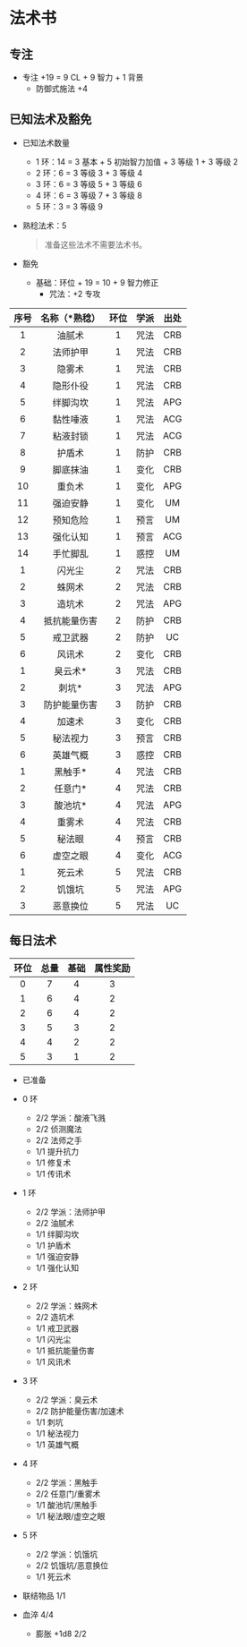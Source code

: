 # 法术书

## 专注

- 专注 +19 = 9 CL + 9 智力 + 1 背景
  - 防御式施法 +4

## 已知法术及豁免

- 已知法术数量
  - 1 环：14 = 3 基本 + 5 初始智力加值 + 3 等级 1 + 3 等级 2
  - 2 环：6 = 3 等级 3 + 3 等级 4
  - 3 环：6 = 3 等级 5 + 3 等级 6
  - 4 环：6 = 3 等级 7 + 3 等级 8
  - 5 环：3 = 3 等级 9

- 熟稔法术：5
  > 准备这些法术不需要法术书。

- 豁免
  - 基础：环位 + 19 = 10 + 9 智力修正
    - 咒法：+2 专攻

| 序号 | 名称（*熟稔）| 环位 | 学派 | 出处
| :-: | :---------: | :--: | :-: | :-:
|  1  | 油腻术       |  1  | 咒法 | CRB
|  2  | 法师护甲     |  1  | 咒法 | CRB
|  3  | 隐雾术       |  1  | 咒法 | CRB
|  4  | 隐形仆役     |  1  | 咒法 | CRB
|  5  | 绊脚沟坎     |  1  | 咒法 | APG
|  6  | 黏性唾液     |  1  | 咒法 | ACG
|  7  | 粘液封锁     |  1  | 咒法 | ACG
|  8  | 护盾术       |  1  | 防护 | CRB
|  9  | 脚底抹油     |  1  | 变化 | CRB
|  10 | 重负术       |  1  | 变化 | APG
|  11 | 强迫安静     |  1  | 变化 | UM
|  12 | 预知危险     |  1  | 预言 | UM
|  13 | 强化认知     |  1  | 预言 | ACG
|  14 | 手忙脚乱     |  1  | 惑控 | UM
|  1  | 闪光尘       |  2  | 咒法 | CRB
|  2  | 蛛网术       |  2  | 咒法 | CRB
|  3  | 造坑术       |  2  | 咒法 | APG
|  4  | 抵抗能量伤害  |  2  | 防护 | CRB
|  5  | 戒卫武器     |  2  | 防护 | UC
|  6  | 风讯术       |  2  | 变化 | CRB
|  1  | 臭云术*      |  3  | 咒法 | CRB
|  2  | 刺坑*        |  3  | 咒法 | APG
|  3  | 防护能量伤害  |  3  | 防护 | CRB
|  4  | 加速术       |  3  | 变化 | CRB
|  5  | 秘法视力     |  3  | 预言 | CRB
|  6  | 英雄气概     |  3  | 惑控 | CRB
|  1  | 黑触手*      |  4  | 咒法 | CRB
|  2  | 任意门*      |  4  | 咒法 | CRB
|  3  | 酸池坑*      |  4  | 咒法 | APG
|  4  | 重雾术       |  4  | 咒法 | CRB
|  5  | 秘法眼       |  4  | 预言 | CRB
|  6  | 虚空之眼     |  4  | 变化 | ACG
|  1  | 死云术       |  5  | 咒法 | CRB
|  2  | 饥饿坑       |  5  | 咒法 | APG
|  3  | 恶意换位     |  5  | 咒法 | UC

## 每日法术

| 环位 | 总量 | 基础 | 属性奖励
| :--: | :-: | :--: | :-:
|  0   |  7  |  4   | 3
|  1   |  6  |  4   | 2
|  2   |  6  |  4   | 2
|  3   |  5  |  3   | 2
|  4   |  4  |  2   | 2
|  5   |  3  |  1   | 2

- 已准备

- 0 环
  - 2/2 学派：酸液飞溅
  - 2/2 侦测魔法
  - 2/2 法师之手
  - 1/1 提升抗力
  - 1/1 修复术
  - 1/1 传讯术

- 1 环
  - 2/2 学派：法师护甲
  - 2/2 油腻术
  - 1/1 绊脚沟坎
  - 1/1 护盾术
  - 1/1 强迫安静
  - 1/1 强化认知

- 2 环
  - 2/2 学派：蛛网术
  - 2/2 造坑术
  - 1/1 戒卫武器
  - 1/1 闪光尘
  - 1/1 抵抗能量伤害
  - 1/1 风讯术

- 3 环
  - 2/2 学派：臭云术
  - 2/2 防护能量伤害/加速术
  - 1/1 刺坑
  - 1/1 秘法视力
  - 1/1 英雄气概

- 4 环
  - 2/2 学派：黑触手
  - 2/2 任意门/重雾术
  - 1/1 酸池坑/黑触手
  - 1/1 秘法眼/虚空之眼

- 5 环
  - 2/2 学派：饥饿坑
  - 2/2 饥饿坑/恶意换位
  - 1/1 死云术

- 联结物品 1/1
- 血淬 4/4
  - 膨胀 +1d8 2/2

